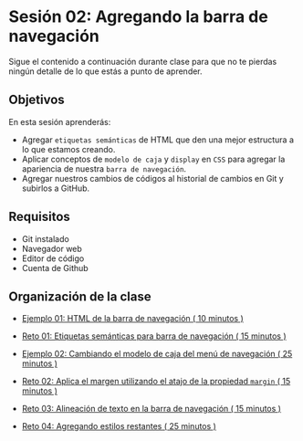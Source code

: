 # Sesión 02: Agregando la barra de navegación

Sigue el contenido a continuación durante clase para que no te pierdas ningún
detalle de lo que estás a punto de aprender.

## Objetivos

En esta sesión aprenderás:

- Agregar `etiquetas semánticas` de HTML que den una mejor estructura a lo que
  estamos creando.
- Aplicar conceptos de `modelo de caja` y `display` en `CSS` para agregar la
  apariencia de nuestra `barra de navegación`.
- Agregar nuestros cambios de códigos al historial de cambios en Git y subirlos a GitHub.

## Requisitos

- Git  instalado
- Navegador web
- Editor de código 
- Cuenta de Github

## Organización de la clase

- [Ejemplo 01: HTML de la barra de navegación ( 10 minutos ) ](./Ejemplo%2001)

- [Reto  01: Etiquetas semánticas para barra de navegación ( 15 minutos ) ](./reto-01)

- [Ejemplo  02: Cambiando el modelo de caja del menú de navegación ( 25 minutos ) ](./Ejemplo%2002)

- [Reto  02: Aplica el margen utilizando el atajo de la propiedad `margin` ( 15 minutos ) ](./reto-02)

- [Reto  03: Alineación de texto en la barra de navegación ( 15 minutos ) ](./reto-03)

- [Reto  04: Agregando estilos restantes ( 25 minutos ) ](./reto-04)

